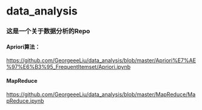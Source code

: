 # data_analysis

### 这是一个关于数据分析的Repo

#### Apriori算法：
https://github.com/GeorgeeeLiu/data_analysis/blob/master/Apriori%E7%AE%97%E6%B3%95_FrequentItemset/Apriori.ipynb


#### MapReduce
https://github.com/GeorgeeeLiu/data_analysis/blob/master/MapReduce/MapReduce.ipynb
